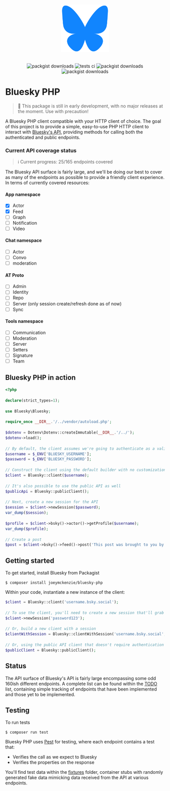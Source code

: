 <div align="center" style="padding-top: 2rem;">
    <img src="images/bluesky_logo.svg" height="150" width="150" alt="logo"/>
    <div style="display: inline-block; padding-top: 2rem">
        <img src="https://img.shields.io/packagist/v/joeymckenzie/bluesky-php.svg?style=flat-square" alt="packgist downloads" />
        <img src="https://img.shields.io/github/actions/workflow/status/joeymckenzie/bluesky-php/run-tests.yml?branch=main&label=tests&style=flat-square" alt="tests ci" />
        <img src="https://img.shields.io/github/actions/workflow/status/joeymckenzie/bluesky-php/fix-php-code-style-issues.yml?branch=main&label=code%20style&style=flat-square" alt="packgist downloads" />
        <img src="https://img.shields.io/packagist/dt/joeymckenzie/bluesky-php.svg?style=flat-square" alt="packgist downloads" />
    </div>
</div>

# Bluesky PHP

> 🚧 This package is still in early development, with no major releases at the moment. Use with precaution!

A Bluesky PHP client compatible with your HTTP client of choice. The goal of this project is to provide a simple,
easy-to-use PHP HTTP client to interact with [Bluesky's API](https://docs.bsky.app/), providing methods for calling
both the authenticated and public endpoints.

### Current API coverage status

> ℹ️ Current progress: 25/165 endpoints covered

The Bluesky API surface is fairly large, and we'll be doing our best to cover as many of the endpoints as possible
to provide a friendly client experience. In terms of currently covered resources:

#### App namespace

- [x] Actor
- [x] Feed
- [ ] Graph
- [ ] Notification
- [ ] Video

#### Chat namespace

- [ ] Actor
- [ ] Convo
- [ ] moderation

#### AT Proto

- [ ] Admin
- [ ] Identity
- [ ] Repo
- [ ] Server (only session create/refresh done as of now)
- [ ] Sync

#### Tools namespace

- [ ] Communication
- [ ] Moderation
- [ ] Server
- [ ] Setters
- [ ] Signature
- [ ] Team

## Bluesky PHP in action

```php
<?php

declare(strict_types=1);

use Bluesky\Bluesky;

require_once __DIR__.'/../vendor/autoload.php';

$dotenv = Dotenv\Dotenv::createImmutable(__DIR__.'/../');
$dotenv->load();

// By default, the client assumes we're going to authenticate as a valid user
$username = $_ENV['BLUESKY_USERNAME'];
$password = $_ENV['BLUESKY_PASSWORD'];

// Construct the client using the default builder with no customizations
$client = Bluesky::client($username);

// It's also possible to use the public API as well
$publicApi = Bluesky::publicClient();

// Next, create a new session for the API
$session = $client->newSession($password);
var_dump($session);

$profile = $client->bsky()->actor()->getProfile($username);
var_dump($profile);

// Create a post
$post = $client->bsky()->feed()->post('This post was brought to you by PHP. Working on yet another Bluesky client for PHP, heavily inspired Nuno\'s OpenAI client. Coming to a Packagist feed near you... 🤠');
```

## Getting started

To get started, install Bluesky from Packagist

```shell
$ composer install joeymckenzie/bluesky-php
```

Within your code, instantiate a new instance of the client:

```php
$client = Bluesky::client('username.bsky.social');

// To use the client, you'll need to create a new session that'll grab some JWTs for authentication
$client->newSession('password123');

// Or, build a new client with a session
$clientWithSession = Bluesky::clientWithSession('username.bsky.social', 'password123');

// Or, using the public API client that doesn't require authentication
$publicClient = Bluesky::publicClient(); 
```

## Status

The API surface of Bluesky's API is fairly large encompassing some odd 160ish different endpoints. A complete list can
be found within the [TODO](TODO.md) list, containing simple tracking of endpoints that have been implemented and those
yet to be implemented.

## Testing

To run tests

```shell
$ composer run test
```

Bluesky PHP uses [Pest](https://pestphp.com/) for testing, where each endpoint contains a test that:

- Verifies the call as we expect to Bluesky
- Verifies the properties on the response

You'll find test data within the [fixtures](tests/Fixtures) folder, container stubs with randomly generated
fake data mimicking data received from the API at various endpoints.
